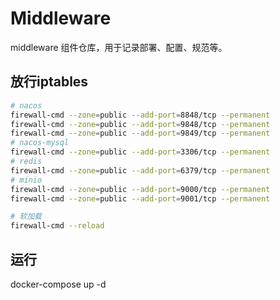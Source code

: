 # Middleware

middleware 组件仓库，用于记录部署、配置、规范等。


## 放行iptables
```bash
# nacos
firewall-cmd --zone=public --add-port=8848/tcp --permanent
firewall-cmd --zone=public --add-port=9848/tcp --permanent
firewall-cmd --zone=public --add-port=9849/tcp --permanent
# nacos-mysql
firewall-cmd --zone=public --add-port=3306/tcp --permanent
# redis
firewall-cmd --zone=public --add-port=6379/tcp --permanent
# minio
firewall-cmd --zone=public --add-port=9000/tcp --permanent
firewall-cmd --zone=public --add-port=9001/tcp --permanent

# 软加载
firewall-cmd --reload
```

## 运行

docker-compose up -d
